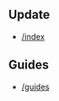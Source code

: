 ## Update
- [/index](https://www.figma.com/design/ouzfjob16mSlDSCY7MT9ZM/Holdex-(https%3A%2F%2Fgithub.com%2Fholdex%2Fmarketing%2Fissues%2F68)?node-id=9032-65456&t=KTk0bdIQIktfo4Jx-4)

## Guides

- [/guides](https://www.figma.com/file/39MGGVIGQ1bL3FgVzuXEdC/Holdex?type=design&node-id=7017%3A51989&mode=design&t=t0tAdHirdZn2fo9l-1)